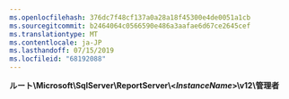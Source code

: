 ```yaml
---
ms.openlocfilehash: 376dc7f48cf137a0a28a18f45300e4de0051a1cb
ms.sourcegitcommit: b2464064c0566590e486a3aafae6d67ce2645cef
ms.translationtype: MT
ms.contentlocale: ja-JP
ms.lasthandoff: 07/15/2019
ms.locfileid: "68192088"
---
```

**ルート\\Microsoft\\SqlServer\\ReportServer\\\<*InstanceName*\>\\v12\\管理者**
